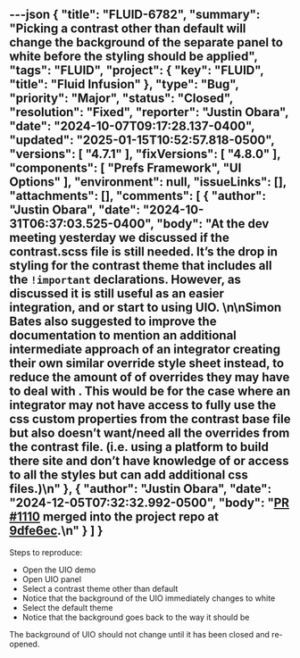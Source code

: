 ---json
{
  "title": "FLUID-6782",
  "summary": "Picking a contrast other than default will change the background of the separate panel to white before the styling should be applied",
  "tags": "FLUID",
  "project": {
    "key": "FLUID",
    "title": "Fluid Infusion"
  },
  "type": "Bug",
  "priority": "Major",
  "status": "Closed",
  "resolution": "Fixed",
  "reporter": "Justin Obara",
  "date": "2024-10-07T09:17:28.137-0400",
  "updated": "2025-01-15T10:52:57.818-0500",
  "versions": [
    "4.7.1"
  ],
  "fixVersions": [
    "4.8.0"
  ],
  "components": [
    "Prefs Framework",
    "UI Options"
  ],
  "environment": null,
  "issueLinks": [],
  "attachments": [],
  "comments": [
    {
      "author": "Justin Obara",
      "date": "2024-10-31T06:37:03.525-0400",
      "body": "At the dev meeting yesterday we discussed if the contrast.scss file is still needed. It’s the drop in styling for the contrast theme that includes all the `!important` declarations. However, as discussed it is still useful as an easier integration, and or start to using UIO.&#x20;\n\nSimon Bates also suggested to improve the documentation to   mention an additional intermediate approach of an integrator creating their own similar override style sheet instead, to reduce the amount of of overrides they may have to deal with . This would be for the case where an integrator may not have access to fully use the css custom properties from the contrast base file but also doesn’t want/need all the overrides from the contrast file. (i.e. using a platform to build there site and don’t have knowledge of or access to all the styles but can add additional css files.)\n"
    },
    {
      "author": "Justin Obara",
      "date": "2024-12-05T07:32:32.992-0500",
      "body": "[PR #1110](https://github.com/fluid-project/infusion/pull/1110) merged into the project repo at [9dfe6ec](https://github.com/fluid-project/infusion/commit/9dfe6eccbb6026d101eb4b62d49e3ec4dcd80d92).\n"
    }
  ]
}
---
Steps to reproduce:

* Open the UIO demo
* Open UIO panel
* Select a contrast theme other than default
* Notice that the background of the UIO immediately changes to white
* Select the default theme
* Notice that the background goes back to the way it should be

The background of UIO should not change until it has been closed and re-opened.&#x20;

        